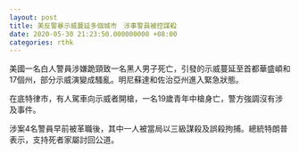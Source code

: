 ```yaml
---
layout: post
title: 美反警暴示威蔓延多個城市　涉事警員被控謀殺
date: 2020-05-30 21:23:50.000000000 +08:00
categories: rthk
---
```


美國一名白人警員涉嫌跪頸致一名黑人男子死亡，引發的示威蔓延至首都華盛崸和17個州，部分示威演變成騷亂。明尼蘇達和佐治亞州進入緊急狀態。

在底特律市，有人駕車向示威者開槍，一名19歲青年中槍身亡，警方強調沒有涉及事件。

涉案4名警員早前被革職後，其中一人被當局以三級謀殺及誤殺拘捕。總統特朗普表示，支持死者家屬討回公道。
